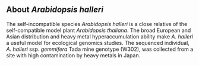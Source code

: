 About *Arabidopsis halleri*
---------------------------

The self-incompatible species *Arabidopsis halleri* is a close relative
of the self-compatible model plant *Arabidopsis thaliana*. The broad
European and Asian distribution and heavy metal hyperaccumulation
ability make *A. halleri* a useful model for ecological genomics
studies. The sequenced individual, *A. halleri* ssp. *gemmifera* Tada
mine genotype (W302), was collected from a site with high contamination
by heavy metals in Japan.
